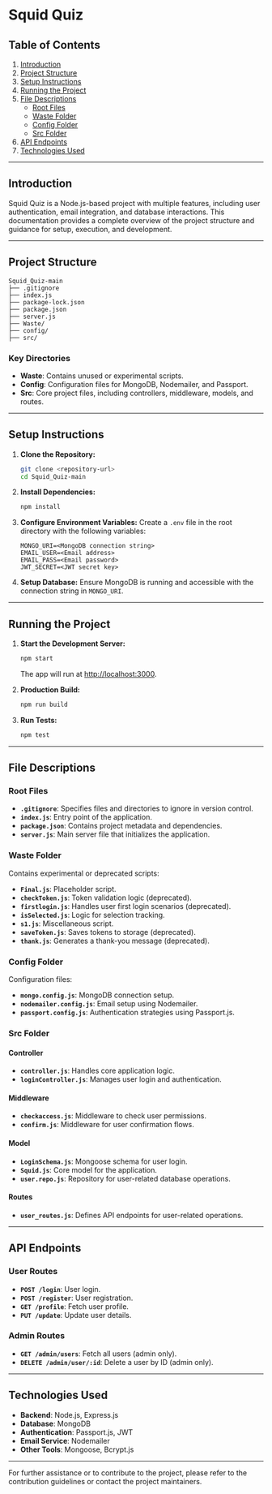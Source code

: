 # Squid Quiz

## Table of Contents

1. [Introduction](#introduction)
2. [Project Structure](#project-structure)
3. [Setup Instructions](#setup-instructions)
4. [Running the Project](#running-the-project)
5. [File Descriptions](#file-descriptions)
   - [Root Files](#root-files)
   - [Waste Folder](#waste-folder)
   - [Config Folder](#config-folder)
   - [Src Folder](#src-folder)
6. [API Endpoints](#api-endpoints)
7. [Technologies Used](#technologies-used)

---

## Introduction

Squid Quiz is a Node.js-based project with multiple features, including user authentication, email integration, and database interactions. This documentation provides a complete overview of the project structure and guidance for setup, execution, and development.

---

## Project Structure

```
Squid_Quiz-main
├── .gitignore
├── index.js
├── package-lock.json
├── package.json
├── server.js
├── Waste/
├── config/
├── src/
```

### Key Directories

- **Waste**: Contains unused or experimental scripts.
- **Config**: Configuration files for MongoDB, Nodemailer, and Passport.
- **Src**: Core project files, including controllers, middleware, models, and routes.

---

## Setup Instructions

1. **Clone the Repository:**

   ```bash
   git clone <repository-url>
   cd Squid_Quiz-main
   ```

2. **Install Dependencies:**

   ```bash
   npm install
   ```

3. **Configure Environment Variables:**
   Create a `.env` file in the root directory with the following variables:

   ```env
   MONGO_URI=<MongoDB connection string>
   EMAIL_USER=<Email address>
   EMAIL_PASS=<Email password>
   JWT_SECRET=<JWT secret key>
   ```

4. **Setup Database:**
   Ensure MongoDB is running and accessible with the connection string in `MONGO_URI`.

---

## Running the Project

1. **Start the Development Server:**

   ```bash
   npm start
   ```

   The app will run at [http://localhost:3000](http://localhost:3000).

2. **Production Build:**

   ```bash
   npm run build
   ```

3. **Run Tests:**

   ```bash
   npm test
   ```

---

## File Descriptions

### Root Files

- **`.gitignore`**: Specifies files and directories to ignore in version control.
- **`index.js`**: Entry point of the application.
- **`package.json`**: Contains project metadata and dependencies.
- **`server.js`**: Main server file that initializes the application.

### Waste Folder

Contains experimental or deprecated scripts:

- **`Final.js`**: Placeholder script.
- **`checkToken.js`**: Token validation logic (deprecated).
- **`firstlogin.js`**: Handles user first login scenarios (deprecated).
- **`isSelected.js`**: Logic for selection tracking.
- **`s1.js`**: Miscellaneous script.
- **`saveToken.js`**: Saves tokens to storage (deprecated).
- **`thank.js`**: Generates a thank-you message (deprecated).

### Config Folder

Configuration files:

- **`mongo.config.js`**: MongoDB connection setup.
- **`nodemailer.config.js`**: Email setup using Nodemailer.
- **`passport.config.js`**: Authentication strategies using Passport.js.

### Src Folder

#### Controller

- **`controller.js`**: Handles core application logic.
- **`loginController.js`**: Manages user login and authentication.

#### Middleware

- **`checkaccess.js`**: Middleware to check user permissions.
- **`confirm.js`**: Middleware for user confirmation flows.

#### Model

- **`LoginSchema.js`**: Mongoose schema for user login.
- **`Squid.js`**: Core model for the application.
- **`user.repo.js`**: Repository for user-related database operations.

#### Routes

- **`user_routes.js`**: Defines API endpoints for user-related operations.

---

## API Endpoints

### User Routes

- **`POST /login`**: User login.
- **`POST /register`**: User registration.
- **`GET /profile`**: Fetch user profile.
- **`PUT /update`**: Update user details.

### Admin Routes

- **`GET /admin/users`**: Fetch all users (admin only).
- **`DELETE /admin/user/:id`**: Delete a user by ID (admin only).

---

## Technologies Used

- **Backend**: Node.js, Express.js
- **Database**: MongoDB
- **Authentication**: Passport.js, JWT
- **Email Service**: Nodemailer
- **Other Tools**: Mongoose, Bcrypt.js

---

For further assistance or to contribute to the project, please refer to the contribution guidelines or contact the project maintainers.

